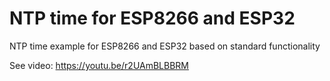 # NTP time for ESP8266 and ESP32
 NTP time example for ESP8266 and ESP32 based on standard functionality
 
 See video: https://youtu.be/r2UAmBLBBRM
